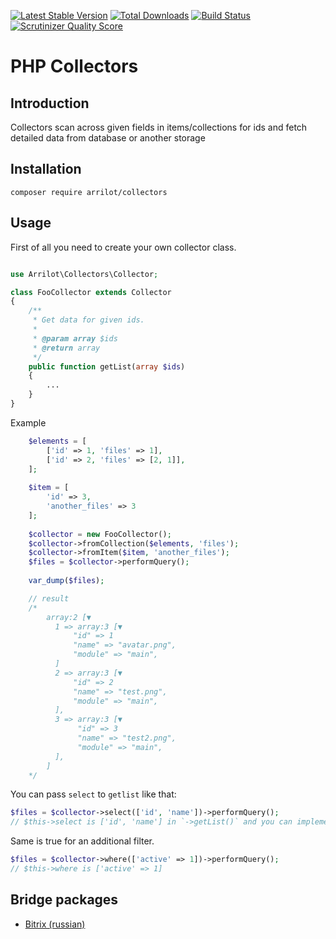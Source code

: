 [![Latest Stable Version](https://poser.pugx.org/arrilot/collectors/v/stable.svg)](https://packagist.org/packages/arrilot/collectors/)
[![Total Downloads](https://img.shields.io/packagist/dt/arrilot/collectors.svg?style=flat)](https://packagist.org/packages/Arrilot/collectors)
[![Build Status](https://img.shields.io/travis/arrilot/collectors/master.svg?style=flat)](https://travis-ci.org/arrilot/collectors)
[![Scrutinizer Quality Score](https://scrutinizer-ci.com/g/arrilot/collectors/badges/quality-score.png?b=master)](https://scrutinizer-ci.com/g/arrilot/collectors/)

# PHP Collectors

## Introduction

Collectors scan across given fields in items/collections for ids and fetch detailed data from database or another storage

## Installation

`composer require arrilot/collectors`

## Usage

First of all you need to create your own collector class.

```php

use Arrilot\Collectors\Collector;

class FooCollector extends Collector
{
    /**
     * Get data for given ids.
     *
     * @param array $ids
     * @return array
     */
    public function getList(array $ids)
    {
        ...
    }
}
```

Example
```php
    $elements = [
        ['id' => 1, 'files' => 1],
        ['id' => 2, 'files' => [2, 1]],
    ];
    
    $item = [
        'id' => 3,
        'another_files' => 3
    ];
    
    $collector = new FooCollector();
    $collector->fromCollection($elements, 'files');
    $collector->fromItem($item, 'another_files');
    $files = $collector->performQuery();
    
    var_dump($files);

    // result
    /*
        array:2 [▼
          1 => array:3 [▼
              "id" => 1
              "name" => "avatar.png",
              "module" => "main",
          ]
          2 => array:3 [▼
              "id" => 2
              "name" => "test.png",
              "module" => "main",
          ],
          3 => array:3 [▼
               "id" => 3
               "name" => "test2.png",
               "module" => "main",
          ],
        ]
    */
```

You can pass `select` to `getlist` like that:
```php
$files = $collector->select(['id', 'name'])->performQuery();
// $this->select is ['id', 'name'] in `->getList()` and you can implement logic handling it.
```

Same is true for an additional filter.
```php
$files = $collector->where(['active' => 1])->performQuery();
// $this->where is ['active' => 1]
```

## Bridge packages

- [Bitrix (russian)](https://github.com/arrilot/bitrix-collectors)
